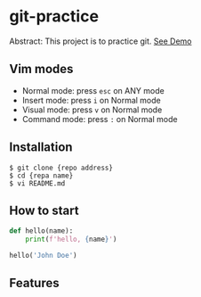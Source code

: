 # git-practice

Abstract: This project is to practice git.
[See Demo](https://www.google.com/)

## Vim modes

- Normal mode: press `esc` on ANY mode
- Insert mode: press `i` on Normal mode
- Visual mode: press `v` on Normal mode
- Command mode: press `:` on Normal mode

## Installation

```shell
$ git clone {repo address}
$ cd {repa name}
$ vi README.md
```

## How to start

```python
def hello(name):
    print(f'hello, {name}')

hello('John Doe')
```

## Features
